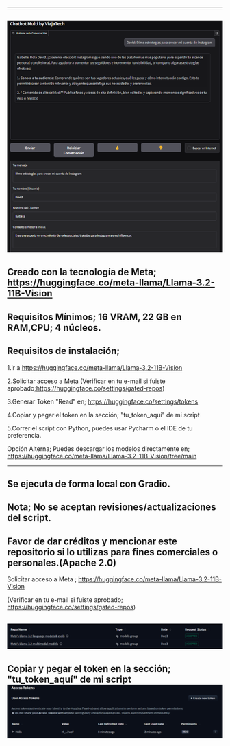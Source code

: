 
---
![](https://github.com/viajatech/ChatBotMulti/blob/main/GUI%20CHATBOT%20MULTI%20SREENSHOT.png) 
----
Creado con la tecnología de Meta;
https://huggingface.co/meta-llama/Llama-3.2-11B-Vision
----
Requisitos Mínimos; 16 VRAM, 22 GB en RAM,CPU; 4 núcleos.
----
Requisitos de instalación;
----
1.ir a https://huggingface.co/meta-llama/Llama-3.2-11B-Vision

2.Solicitar acceso a Meta (Verificar en tu e-mail si fuiste aprobado;https://huggingface.co/settings/gated-repos)

3.Generar Token "Read" en; https://huggingface.co/settings/tokens

4.Copiar y pegar el token en la sección; "tu_token_aquí" de mi script

5.Correr el script con Python, puedes usar Pycharm o el IDE de tu preferencia.

Opción Alterna; Puedes descargar los modelos directamente en; https://huggingface.co/meta-llama/Llama-3.2-11B-Vision/tree/main

----
Se ejecuta de forma local con Gradio.
----
Nota; No se aceptan revisiones/actualizaciones del script.
----
Favor de dar créditos y mencionar este repositorio si lo utilizas para fines comerciales o personales.(Apache 2.0)
----
Solicitar acceso a Meta ;
https://huggingface.co/meta-llama/Llama-3.2-11B-Vision


(Verificar en tu e-mail si fuiste aprobado;
https://huggingface.co/settings/gated-repos)

![](https://github.com/viajatech/ChatBotUpgrade/blob/main/Screen%20shot%20request%20status%20meta.png)
----
Copiar y pegar el token en la sección; "tu_token_aquí" de mi script
![](https://github.com/viajatech/ChatBotUpgrade/blob/main/Access%20Tokens%20Read%20Screen%20Shot%20.png)
----

